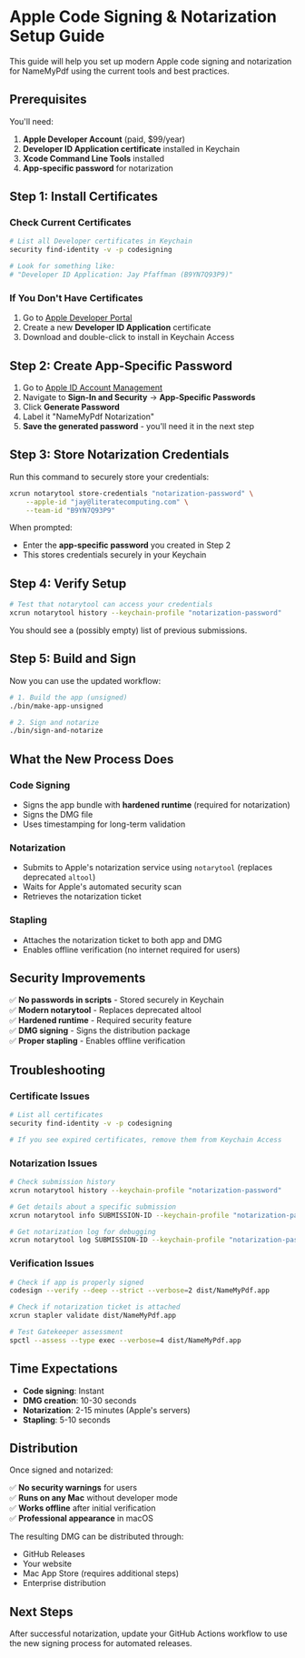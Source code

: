 # Apple Code Signing & Notarization Setup Guide

This guide will help you set up modern Apple code signing and notarization for NameMyPdf using the current tools and best practices.

## Prerequisites

You'll need:

1. **Apple Developer Account** (paid, $99/year)
2. **Developer ID Application certificate** installed in Keychain
3. **Xcode Command Line Tools** installed
4. **App-specific password** for notarization

## Step 1: Install Certificates

### Check Current Certificates
```bash
# List all Developer certificates in Keychain
security find-identity -v -p codesigning

# Look for something like:
# "Developer ID Application: Jay Pfaffman (B9YN7Q93P9)"
```

### If You Don't Have Certificates

1. Go to [Apple Developer Portal](https://developer.apple.com/account/resources/certificates/)
2. Create a new **Developer ID Application** certificate
3. Download and double-click to install in Keychain Access

## Step 2: Create App-Specific Password

1. Go to [Apple ID Account Management](https://appleid.apple.com/account/manage)
2. Navigate to **Sign-In and Security** → **App-Specific Passwords**
3. Click **Generate Password**
4. Label it "NameMyPdf Notarization"
5. **Save the generated password** - you'll need it in the next step

## Step 3: Store Notarization Credentials

Run this command to securely store your credentials:

```bash
xcrun notarytool store-credentials "notarization-password" \
    --apple-id "jay@literatecomputing.com" \
    --team-id "B9YN7Q93P9"
```

When prompted:
- Enter the **app-specific password** you created in Step 2
- This stores credentials securely in your Keychain

## Step 4: Verify Setup

```bash
# Test that notarytool can access your credentials
xcrun notarytool history --keychain-profile "notarization-password"
```

You should see a (possibly empty) list of previous submissions.

## Step 5: Build and Sign

Now you can use the updated workflow:

```bash
# 1. Build the app (unsigned)
./bin/make-app-unsigned

# 2. Sign and notarize
./bin/sign-and-notarize
```

## What the New Process Does

### Code Signing
- Signs the app bundle with **hardened runtime** (required for notarization)
- Signs the DMG file
- Uses timestamping for long-term validation

### Notarization
- Submits to Apple's notarization service using `notarytool` (replaces deprecated `altool`)
- Waits for Apple's automated security scan
- Retrieves the notarization ticket

### Stapling
- Attaches the notarization ticket to both app and DMG
- Enables offline verification (no internet required for users)

## Security Improvements

✅ **No passwords in scripts** - Stored securely in Keychain  
✅ **Modern notarytool** - Replaces deprecated altool  
✅ **Hardened runtime** - Required security feature  
✅ **DMG signing** - Signs the distribution package  
✅ **Proper stapling** - Enables offline verification  

## Troubleshooting

### Certificate Issues
```bash
# List all certificates
security find-identity -v -p codesigning

# If you see expired certificates, remove them from Keychain Access
```

### Notarization Issues
```bash
# Check submission history
xcrun notarytool history --keychain-profile "notarization-password"

# Get details about a specific submission
xcrun notarytool info SUBMISSION-ID --keychain-profile "notarization-password"

# Get notarization log for debugging
xcrun notarytool log SUBMISSION-ID --keychain-profile "notarization-password"
```

### Verification Issues
```bash
# Check if app is properly signed
codesign --verify --deep --strict --verbose=2 dist/NameMyPdf.app

# Check if notarization ticket is attached
xcrun stapler validate dist/NameMyPdf.app

# Test Gatekeeper assessment
spctl --assess --type exec --verbose=4 dist/NameMyPdf.app
```

## Time Expectations

- **Code signing**: Instant
- **DMG creation**: 10-30 seconds
- **Notarization**: 2-15 minutes (Apple's servers)
- **Stapling**: 5-10 seconds

## Distribution

Once signed and notarized:

✅ **No security warnings** for users  
✅ **Runs on any Mac** without developer mode  
✅ **Works offline** after initial verification  
✅ **Professional appearance** in macOS  

The resulting DMG can be distributed through:
- GitHub Releases
- Your website
- Mac App Store (requires additional steps)
- Enterprise distribution

## Next Steps

After successful notarization, update your GitHub Actions workflow to use the new signing process for automated releases.